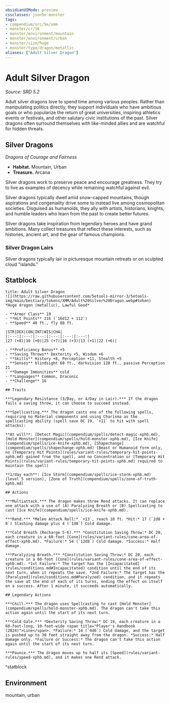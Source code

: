```yaml
---
obsidianUIMode: preview
cssclasses: json5e-monster
tags:
- compendium/src/5e/xmm
- monster/cr/16
- monster/environment/mountain
- monster/environment/urban
- monster/size/huge
- monster/type/dragon/metallic
aliases: ["Adult Silver Dragon"]
---
```

# Adult Silver Dragon
*Source: SRD 5.2*  

Adult silver dragons love to spend time among various peoples. Rather than manipulating politics directly, they support individuals who have ambitious goals or who popularize the return of great universities, inspiring athletics events or festivals, and other salutary civic institutions of the past. Silver dragons often surround themselves with like-minded allies and are watchful for hidden threats.

## Silver Dragons

*Dragons of Courage and Fairness*

- **Habitat.** Mountain, Urban  
- **Treasure.** Arcana  

Silver dragons work to preserve peace and encourage greatness. They try to live as examples of decency while remaining watchful against evil.

Silver dragons typically dwell amid snow-capped mountains, though aspirations and congeniality drive some to instead live among cosmopolitan societies. Disguised as humanoids, they ally with artists, historians, knights, and humble leaders who learn from the past to create better futures.

Silver dragons take inspiration from legendary heroes and have grand ambitions. Many collect treasures that reflect these interests, such as histories, ancient art, and the gear of famous champions.

### Silver Dragon Lairs

Silver dragons typically lair in picturesque mountain retreats or on sculpted cloud "islands."

## Statblock

```ad-statblock
title: Adult Silver Dragon
![](https://raw.githubusercontent.com/5etools-mirror-3/5etools-img/main/bestiary/tokens/XMM/Adult%20Silver%20Dragon.webp#token)
*Huge dragon (metallic), Lawful Good*

- **Armor Class** 19
- **Hit Points** 216 (`16d12 + 112`)
- **Speed** 40 ft., fly 80 ft.

|STR|DEX|CON|INT|WIS|CHA|
|:---:|:---:|:---:|:---:|:---:|:---:|
|27 (+8)|10 (+0)|25 (+7)|16 (+3)|13 (+1)|22 (+6)|

- **Proficiency Bonus** +5
- **Saving Throws** Dexterity +5, Wisdom +6
- **Skills** History +8, Perception +11, Stealth +5
- **Senses** blindsight 60 ft., darkvision 120 ft., passive Perception 21
- **Damage Immunities** cold
- **Languages** Common, Draconic
- **Challenge** 16

## Traits

***Legendary Resistance (3/Day, or 4/Day in Lair).*** If the dragon fails a saving throw, it can choose to succeed instead.

***Spellcasting.*** The dragon casts one of the following spells, requiring no Material components and using Charisma as the spellcasting ability (spell save DC 19, `+11` to hit with spell attacks):

**At will**: [Detect Magic](compendium/spells/detect-magic-xphb.md), [Hold Monster](compendium/spells/hold-monster-xphb.md), [Ice Knife](compendium/spells/ice-knife-xphb.md), [Shapechange](compendium/spells/shapechange-xphb.md) (Beast or Humanoid form only, no [Temporary Hit Points](rules/variant-rules/temporary-hit-points-xphb.md) gained from the spell, and no Concentration or [Temporary Hit Points](rules/variant-rules/temporary-hit-points-xphb.md) required to maintain the spell)

**1/day each**: [Ice Storm](compendium/spells/ice-storm-xphb.md) (level 5 version), [Zone of Truth](compendium/spells/zone-of-truth-xphb.md)

## Actions

***Multiattack.*** The dragon makes three Rend attacks. It can replace one attack with a use of (A) Paralyzing Breath or (B) Spellcasting to cast [Ice Knife](compendium/spells/ice-knife-xphb.md).

***Rend.*** *Melee Attack Roll:* `+13`, reach 10 ft. *Hit:* 17 (`2d8 + 8`) Slashing damage plus 4 (`1d8`) Cold damage.

***Cold Breath (Recharge 5-6).*** *Constitution Saving Throw:* DC 20, each creature in a 60-foot [Cone](rules/variant-rules/cone-area-of-effect-xphb.md). *Failure:* 54 (`12d8`) Cold damage. *Success:* Half damage.

***Paralyzing Breath.*** *Constitution Saving Throw:* DC 20, each creature in a 60-foot [Cone](rules/variant-rules/cone-area-of-effect-xphb.md). *1st Failure:* The target has the [Incapacitated](rules/conditions.md#Incapacitated) condition until the end of its next turn, when it repeats the save. *2nd Failure:* The target has the [Paralyzed](rules/conditions.md#Paralyzed) condition, and it repeats the save at the end of each of its turns, ending the effect on itself on a success. After 1 minute, it succeeds automatically.

## Legendary Actions

***Chill.*** The dragon uses Spellcasting to cast [Hold Monster](compendium/spells/hold-monster-xphb.md). The dragon can't take this action again until the start of its next turn.

***Cold Gale.*** *Dexterity Saving Throw:* DC 19, each creature in a 60-foot-long, 10-foot-wide <span title="Player's Handbook (2024)">Line</span>. *Failure:* 14 (`4d6`) Cold damage, and the target is pushed up to 30 feet straight away from the dragon. *Success:* Half damage only. *Failure or Success:* The dragon can't take this action again until the start of its next turn.

***Pounce.*** The dragon moves up to half its [Speed](rules/variant-rules/speed-xphb.md), and it makes one Rend attack.
```
^statblock

## Environment

mountain, urban